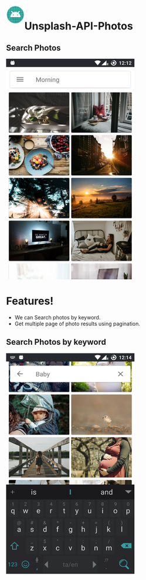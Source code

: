 <img align="left" src="https://github.com/karthisammannan/Unsplash-API-Photos/blob/master/app/src/main/res/mipmap-hdpi/ic_launcher_round.png" width="50" height="50"> 


# Unsplash-API-Photos

## Search Photos

<img src="https://github.com/karthisammannan/Unsplash-API-Photos/blob/master/Screens/Screenshot_20180328-001237.png" width="350" height="600">

# Features!

  - We can Search photos by keyword.
  - Get multiple page of photo results using pagination.
  
  
## Search Photos by keyword
<img src="https://github.com/karthisammannan/Unsplash-API-Photos/blob/master/Screens/Screenshot_20180328-001428.png" width="350" height="600">


